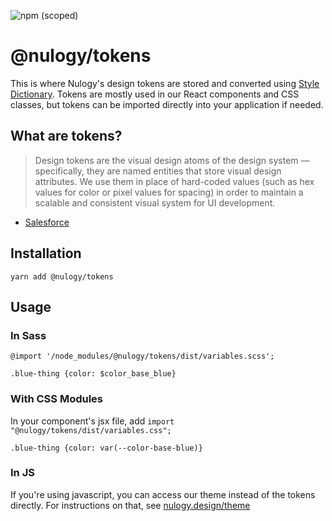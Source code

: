 ![npm (scoped)](https://img.shields.io/npm/v/@nulogy/tokens.svg?color=blue)

# @nulogy/tokens
This is where Nulogy's design tokens are stored and converted using [Style Dictionary](https://amzn.github.io/style-dictionary). Tokens are mostly used in our React components and CSS classes, but tokens can be imported directly into your application if needed. 

## What are tokens?
> Design tokens are the visual design atoms of the design system — specifically, they are named entities that store visual design attributes. We use them in place of hard-coded values (such as hex values for color or pixel values for spacing) in order to maintain a scalable and consistent visual system for UI development.
- [Salesforce](https://www.lightningdesignsystem.com/design-tokens/)

## Installation
`yarn add @nulogy/tokens`

## Usage 

### In Sass
`@import '/node_modules/@nulogy/tokens/dist/variables.scss';`

`.blue-thing {color: $color_base_blue}`

### With CSS Modules 

In your component's jsx file, add `import "@nulogy/tokens/dist/variables.css";`

`.blue-thing {color: var(--color-base-blue)}`

### In JS 
If you're using javascript, you can access our theme instead of the tokens directly. For instructions on that, see [nulogy.design/theme](https://nulogy.design/theme/)
